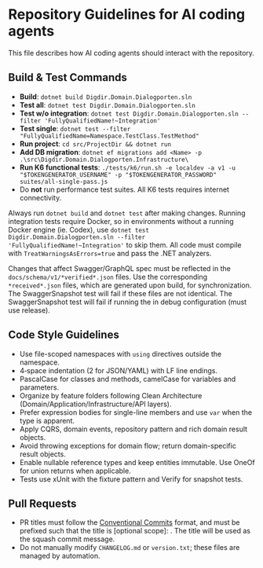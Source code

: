 # Repository Guidelines for AI coding agents

This file describes how AI coding agents should interact with the repository.

## Build & Test Commands
- **Build**: `dotnet build Digdir.Domain.Dialogporten.sln`
- **Test all**: `dotnet test Digdir.Domain.Dialogporten.sln`
- **Test w/o integration**: `dotnet test Digdir.Domain.Dialogporten.sln --filter 'FullyQualifiedName!~Integration'`
- **Test single**: `dotnet test --filter "FullyQualifiedName=Namespace.TestClass.TestMethod"`
- **Run project**: `cd src/ProjectDir && dotnet run`
- **Add DB migration**: `dotnet ef migrations add <Name> -p .\src\Digdir.Domain.Dialogporten.Infrastructure\`
- **Run K6 functional tests**: `./tests/k6/run.sh -e localdev -a v1 -u "$TOKENGENERATOR_USERNAME" -p "$TOKENGENERATOR_PASSWORD" suites/all-single-pass.js`
- Do **not** run performance test suites. All K6 tests requires internet connectivity.

Always run `dotnet build` and `dotnet test` after making changes. Running integration tests require Docker, so in environments without a running Docker engine (ie. Codex), use `dotnet test Digdir.Domain.Dialogporten.sln --filter 'FullyQualifiedName!~Integration'` to skip them. All code must compile with `TreatWarningsAsErrors=true` and pass the .NET analyzers.

Changes that affect Swagger/GraphQL spec must be reflected in the `docs/schema/v1/*verified*.json` files. Use the corresponding `*received*.json` files, which are generated upon build, for synchronization. The SwaggerSnapshot test will fail if these files are not identical. The SwaggerSnapshot test will fail if running the in debug configuration (must use release).

## Code Style Guidelines
- Use file-scoped namespaces with `using` directives outside the namespace.
- 4‑space indentation (2 for JSON/YAML) with LF line endings.
- PascalCase for classes and methods, camelCase for variables and parameters.
- Organize by feature folders following Clean Architecture (Domain/Application/Infrastructure/API layers).
- Prefer expression bodies for single-line members and use `var` when the type is apparent.
- Apply CQRS, domain events, repository pattern and rich domain result objects.
- Avoid throwing exceptions for domain flow; return domain-specific result objects.
- Enable nullable reference types and keep entities immutable. Use OneOf for union returns when applicable.
- Tests use xUnit with the fixture pattern and Verify for snapshot tests.

## Pull Requests
- PR titles must follow the [Conventional Commits](https://www.conventionalcommits.org/) format, and must be prefixed such that the title is <type>[optional scope]: <description>. The title will be used as the squash commit message.
- Do not manually modify `CHANGELOG.md` or `version.txt`; these files are managed by automation.

